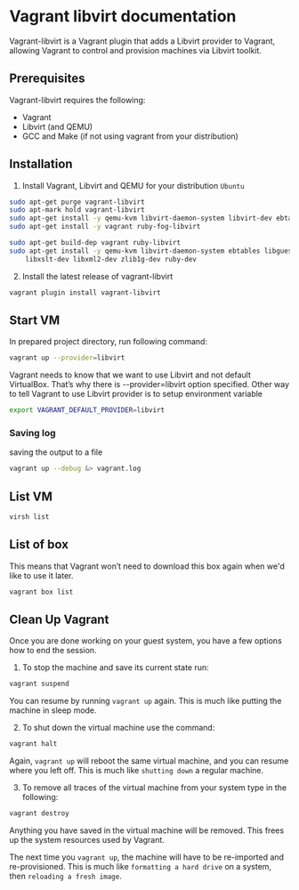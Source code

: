 # Vagrant libvirt documentation

Vagrant-libvirt is a Vagrant plugin that adds a Libvirt provider to Vagrant, allowing Vagrant to control and provision machines via Libvirt toolkit.

## Prerequisites
Vagrant-libvirt requires the following:

- Vagrant
- Libvirt (and QEMU)
- GCC and Make (if not using vagrant from your distribution)

## Installation
1. Install Vagrant, Libvirt and QEMU for your distribution
`Ubuntu`

```sh
sudo apt-get purge vagrant-libvirt
sudo apt-mark hold vagrant-libvirt
sudo apt-get install -y qemu-kvm libvirt-daemon-system libvirt-dev ebtables libguestfs-tools
sudo apt-get install -y vagrant ruby-fog-libvirt
```

```sh
sudo apt-get build-dep vagrant ruby-libvirt
sudo apt-get install -y qemu-kvm libvirt-daemon-system ebtables libguestfs-tools \
    libxslt-dev libxml2-dev zlib1g-dev ruby-dev
```

2. Install the latest release of vagrant-libvirt
```sh
vagrant plugin install vagrant-libvirt
```

## Start VM
In prepared project directory, run following command:
```sh
vagrant up --provider=libvirt
```
Vagrant needs to know that we want to use Libvirt and not default VirtualBox. That’s why there is --provider=libvirt option specified. Other way to tell Vagrant to use Libvirt provider is to setup environment variable
```sh
export VAGRANT_DEFAULT_PROVIDER=libvirt
```

### Saving log
saving the output to a file
```sh
vagrant up --debug &> vagrant.log
```

## List VM
```sh
virsh list
```

## List of box
This means that Vagrant won’t need to download this box again when we'd like to use it later.
```sh
vagrant box list
```

## Clean Up Vagrant
Once you are done working on your guest system, you have a few options how to end the session.

1. To stop the machine and save its current state run:
```sh
vagrant suspend
```

You can resume by running `vagrant up` again. This is much like putting the machine in sleep mode.

2. To shut down the virtual machine use the command:
```sh
vagrant halt
```
Again, `vagrant up` will reboot the same virtual machine, and you can resume where you left off. This is much like `shutting down` a regular machine.

3. To remove all traces of the virtual machine from your system type in the following:
```sh
vagrant destroy
```
Anything you have saved in the virtual machine will be removed. This frees up the system resources used by Vagrant.

The next time you `vagrant up`, the machine will have to be re-imported and re-provisioned. This is much like `formatting a hard drive` on a system, then `reloading a fresh image`.